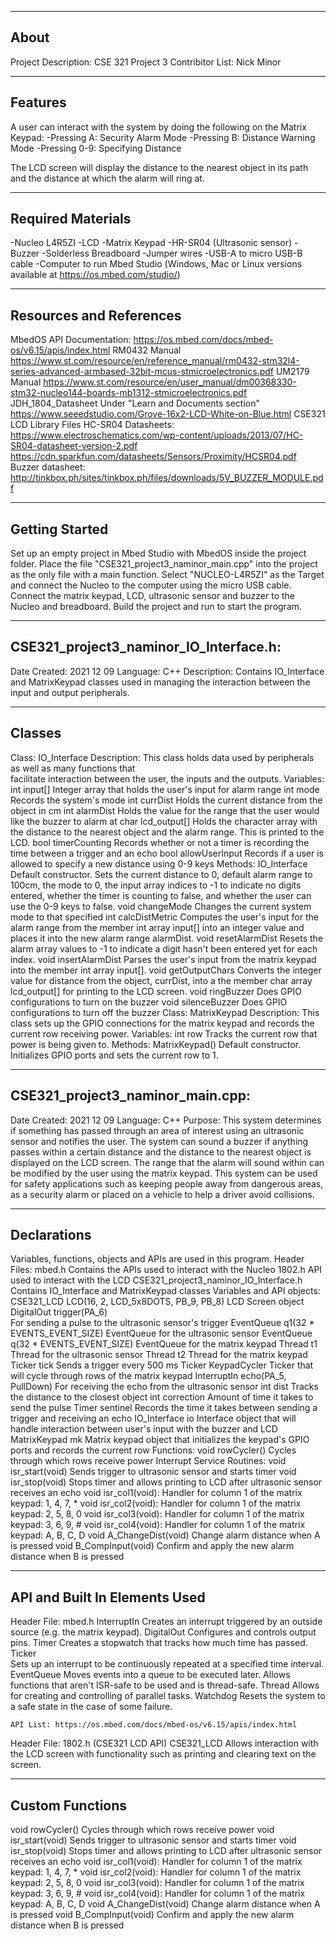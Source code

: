 -------------------
About
-------------------
Project Description:   CSE 321 Project 3
Contribitor List:      Nick Minor


--------------------
Features
--------------------
A user can interact with the system by doing the following on the Matrix Keypad:
-Pressing A:
	Security Alarm Mode
-Pressing B:
	Distance Warning Mode
-Pressing 0-9:
	Specifying Distance

The LCD screen will display the distance to the nearest object in its path and the
distance at which the alarm will ring at.


--------------------
Required Materials
--------------------
-Nucleo L4R5ZI
-LCD
-Matrix Keypad
-HR-SR04 (Ultrasonic sensor)
-Buzzer
-Solderless Breadboard
-Jumper wires
-USB-A to micro USB-B cable
-Computer to run Mbed Studio (Windows, Mac or Linux versions available at https://os.mbed.com/studio/)


--------------------
Resources and References
--------------------
MbedOS API Documentation: 
	https://os.mbed.com/docs/mbed-os/v6.15/apis/index.html
RM0432 Manual
	https://www.st.com/resource/en/reference_manual/rm0432-stm32l4-series-advanced-armbased-32bit-mcus-stmicroelectronics.pdf
UM2179 Manual
	https://www.st.com/resource/en/user_manual/dm00368330-stm32-nucleo144-boards-mb1312-stmicroelectronics.pdf
JDH_1804_Datasheet
	Under "Learn and Documents section" https://www.seeedstudio.com/Grove-16x2-LCD-White-on-Blue.html
CSE321 LCD Library Files
HC-SR04 Datasheets:
	https://www.electroschematics.com/wp-content/uploads/2013/07/HC-SR04-datasheet-version-2.pdf  
	https://cdn.sparkfun.com/datasheets/Sensors/Proximity/HCSR04.pdf  
Buzzer datasheet:
	http://tinkbox.ph/sites/tinkbox.ph/files/downloads/5V_BUZZER_MODULE.pdf  


--------------------
Getting Started
--------------------
Set up an empty project in Mbed Studio with MbedOS inside the 
project folder. Place the file "CSE321_project3_naminor_main.cpp" 
into the project as the only file with a main function. Select 
"NUCLEO-L4R5ZI" as the Target and connect the Nucleo to the 
computer using the micro USB cable. Connect the matrix keypad, 
LCD, ultrasonic sensor and buzzer to the Nucleo and breadboard. 
Build the project and run to start the program.


--------------------
CSE321_project3_naminor_IO_Interface.h:
--------------------
Date Created: 2021 12 09
Language: C++
Description:
	Contains IO_Interface and MatrixKeypad classes used in managing the 
	interaction between the input and output peripherals.	
	
----------
Classes
----------
Class:  IO_Interface
	Description:
        This class holds data used by peripherals as well as many functions that  
        facilitate interaction between the user, the inputs and the outputs.
    Variables:
        int input[]
            Integer array that holds the user's input for alarm range
        int mode
            Records the system's mode
        int currDist
            Holds the current distance from the object in cm
        int alarmDist
            Holds the value for the range that the user would like the buzzer to alarm at
        char lcd_output[]
            Holds the character array with the distance to the nearest object and the alarm
            range. This is printed to the LCD.
        bool timerCounting
            Records whether or not a timer is recording the time between a trigger and an echo
        bool allowUserInput
            Records if a user is allowed to specify a new distance using 0-9 keys
    Methods:
        IO_Interface
            Default constructor. Sets the current distance to 0, default alarm range to 100cm,
            the mode to 0, the input array indices to -1 to indicate no digits entered, 
            whether the timer is counting to false, and whether the user can use the 0-9
            keys to false.
        void changeMode
            Changes the current system mode to that specified
        int calcDistMetric
            Computes the user's input for the alarm range from the member int array input[]
            into an integer value and places it into the new alarm range alarmDist.
        void resetAlarmDist
            Resets the alarm array values to -1 to indicate a digit hasn't been entered yet
            for each index.
        void insertAlarmDist
            Parses the user's input from the matrix keypad into the member int array input[].
        void getOutputChars
            Converts the integer value for distance from the object, currDist, into a the member
            char array lcd_output[] for printing to the LCD screen.
        void ringBuzzer
            Does GPIO configurations to turn on the buzzer
        void silenceBuzzer
            Does GPIO configurations to turn off the buzzer
Class:  MatrixKeypad
	Description:
        This class sets up the GPIO connections for the matrix keypad and records the
        current row receiving power.
    Variables:
        int row
            Tracks the current row that power is being given to.
    Methods:
        MatrixKeypad()
            Default constructor. Initializes GPIO ports and sets the current row to 1.


--------------------
CSE321_project3_naminor_main.cpp:
--------------------
Date Created: 2021 12 09
Language: C++
Purpose: 
	This system determines if something has passed through an area of interest using an ultrasonic 
	sensor and notifies the user. The system can sound a buzzer if anything passes within a certain 
	distance and the distance to the nearest object is displayed on the LCD screen. The range that
	the alarm will sound within can be modified by the user using the matrix keypad. This system 
	can be used for safety applications such as keeping people away from dangerous areas, as a 
	security alarm or placed on a vehicle to help a driver avoid collisions. 

----------
Declarations
----------
Variables, functions, objects and APIs are used in this program.
Header Files:
	mbed.h
		Contains the APIs used to interact with the Nucleo
	1802.h
		API used to interact with the LCD
	CSE321_project3_naminor_IO_Interface.h
		Contains IO_Interface and MatrixKeypad classes
Variables and API objects:
	CSE321_LCD LCD(16, 2, LCD_5x8DOTS, PB_9, PB_8) 
		LCD Screen object
	DigitalOut trigger(PA_6)              
		For sending a pulse to the ultrasonic sensor's trigger
	EventQueue q1(32 * EVENTS_EVENT_SIZE) 
		EventQueue for the ultrasonic sensor
	EventQueue q(32 * EVENTS_EVENT_SIZE)
		EventQueue for the matrix keypad
	Thread t1
		Thread for the ultrasonic sensor
	Thread t2
		Thread for the matrix keypad
	Ticker tick
		Sends a trigger every 500 ms
	Ticker KeypadCycler
		Ticker that will cycle through rows of the matrix keypad
	InterruptIn echo(PA_5, PullDown)
		For receiving the echo from the ultrasonic sensor
	int dist
		Tracks the distance to the closest object
	int correction
		Amount of time it takes to send the pulse
	Timer sentinel
		Records the time it takes between sending a trigger and receiving an echo
	IO_Interface io
		Interface object that will handle interaction between user's input with the buzzer and LCD
	MatrixKeypad mk
		Matrix keypad object that initializes the keypad's GPIO ports and records the current row
Functions:
	void rowCycler()
		Cycles through which rows receive power
	Interrupt Service Routines:
		void isr_start(void)
			Sends trigger to ultrasonic sensor and starts timer
		void isr_stop(void)
			Stops timer and allows printing to LCD after ultrasonic sensor receives an echo
		void isr_col1(void):
			Handler for column 1 of the matrix keypad:	1, 4, 7, *
		void isr_col2(void):
			Handler for column 1 of the matrix keypad:	2, 5, 8, 0
		void isr_col3(void):
			Handler for column 1 of the matrix keypad:	3, 6, 9, #
		void isr_col4(void):
			Handler for column 1 of the matrix keypad:	A, B, C, D
		void A_ChangeDist(void)
			Change alarm distance when A is pressed
		void B_CompInput(void)
			Confirm and apply the new alarm distance when B is pressed


----------
API and Built In Elements Used
----------
Header File: mbed.h
	InterruptIn
		Creates an interrupt triggered by an outside source (e.g. the matrix keypad).
	DigitalOut
		Configures and controls output pins.
	Timer
		Creates a stopwatch that tracks how much time has passed.
	Ticker	
		Sets up an interrupt to be continuously repeated at a specified time interval.
	EventQueue
		Moves events into a queue to be executed later. Allows functions that aren't ISR-safe
		to be used and is thread-safe.
	Thread
		Allows for creating and controlling of parallel tasks.
	Watchdog
		Resets the system to a safe state in the case of some failure.

	API List: https://os.mbed.com/docs/mbed-os/v6.15/apis/index.html

Header File: 1802.h		(CSE321 LCD API)
	CSE321_LCD
		Allows interaction with the LCD screen with functionality such as printing and
		clearing text on the screen.

----------
Custom Functions
----------
void rowCycler()
	Cycles through which rows receive power
void isr_start(void)
	Sends trigger to ultrasonic sensor and starts timer
void isr_stop(void)
	Stops timer and allows printing to LCD after ultrasonic sensor receives an echo
void isr_col1(void):
	Handler for column 1 of the matrix keypad:	1, 4, 7, *
void isr_col2(void):
	Handler for column 1 of the matrix keypad:	2, 5, 8, 0
void isr_col3(void):
	Handler for column 1 of the matrix keypad:	3, 6, 9, #
void isr_col4(void):
	Handler for column 1 of the matrix keypad:	A, B, C, D
void A_ChangeDist(void)
	Change alarm distance when A is pressed
void B_CompInput(void)
	Confirm and apply the new alarm distance when B is pressed
